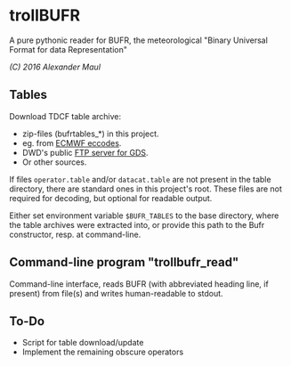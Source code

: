 # trollBUFR
A pure pythonic reader for BUFR, the meteorological 
"Binary Universal Format for data Representation"

_(C) 2016 Alexander Maul_

## Tables
Download TDCF table archive:
* zip-files (bufrtables_*) in this project.
* eg. from [ECMWF eccodes](https://software.ecmwf.int/wiki/display/ECC/ecCodes+Home).
* DWD's public [FTP server for GDS](http://www.dwd.de/EN/ourservices/gds/gds.html).
* Or other sources.

If files `operator.table` and/or `datacat.table` are not present in the table directory, 
there are standard ones in this project's root. These files are not required for 
decoding, but optional for readable output.

Either set environment variable `$BUFR_TABLES` to the base directory, where the table
archives were extracted into, or provide this path to the Bufr constructor, 
resp. at command-line.

## Command-line program "trollbufr_read"
Command-line interface, reads BUFR (with abbreviated heading line,
if present) from file(s) and writes human-readable to stdout.

## To-Do
* Script for table download/update
* Implement the remaining obscure operators
